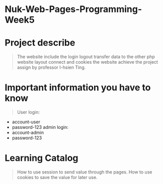 # Nuk-Web-Pages-Programming-Week5
# Project describe
>The website include the login logout transfer data to the other php website layout connect and cookies the website achieve the project assign by professor I-hsien Ting.
# Important information you have to know
>User login:
* account-user
* password-123
admin login:
* account-admin
* password-123

# Learning Catalog
>How to use session to send value through the pages.
How to use cookies to save the value for later use.
